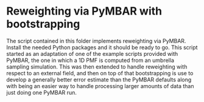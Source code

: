 # Reweighting via PyMBAR with bootstrapping

The script contained in this folder implements reweighting via PyMBAR.
Install the needed Python packages and it should be ready to go.
This script started as an adaptation of one of the example scripts provided with PyMBAR, the one in which a 1D PMF is computed from an umbrella sampling simulation.
This was then extended to handle reweighting with respect to an external field, and then on top of that bootstrapping is use to develop a generally better error estimate than the PyMBAR defaults along with being an easier way to handle processing larger amounts of data than just doing one PyMBAR run.

